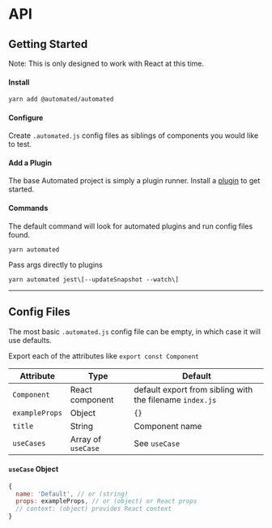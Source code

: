 # API

## Getting Started

Note: This is only designed to work with React at this time.

#### Install

```bash
yarn add @automated/automated
```

#### Configure

Create `.automated.js` config files as siblings of components you would like to
test.

#### Add a Plugin

The base Automated project is simply a plugin runner. Install a
[plugin](https://github.com/search?utf8=%E2%9C%93&q=plugin-+org%3Aautomated-tools&type=Repositories)
to get started.

#### Commands

The default command will look for automated plugins and run config files found.

```
yarn automated
```

Pass args directly to plugins

```
yarn automated jest\[--updateSnapshot --watch\]
```

---

## Config Files

The most basic `.automated.js` config file can be empty, in which case it will
use defaults.

Export each of the attributes like `export const Component`

| Attribute      | Type               | Default                                                  |
| -------------- | ------------------ | -------------------------------------------------------- |
| `Component`    | React component    | default export from sibling with the filename `index.js` |
| `exampleProps` | Object             | `{}`                                                     |
| `title`        | String             | Component name                                           |
| `useCases`     | Array of `useCase` | See `useCase`                                            |

#### `useCase` Object

```js
{
  name: 'Default', // or (string)
  props: exampleProps, // or (object) or React props
  // context: (object) provides React context
}
```
